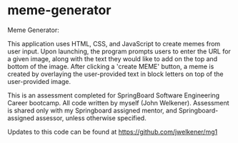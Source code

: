 # meme-generator
Meme Generator:

This application uses HTML, CSS, and JavaScript to create memes from user input. Upon launching, the program prompts users to enter the URL for a given image, along with the text they would like to add on the top and bottom of the image. After clicking a 'create MEME' button, a meme is created by overlaying the user-provided text in block letters on top of the user-provided image.

This is an assessment completed for SpringBoard Software Engineering Career bootcamp. All code written by myself (John Welkener). Assessment is shared only with my Springboard assigned mentor, and Springboard-assigned assessor, unless otherwise specified.

Updates to this code can be found at https://github.com/jwelkener/mg1
